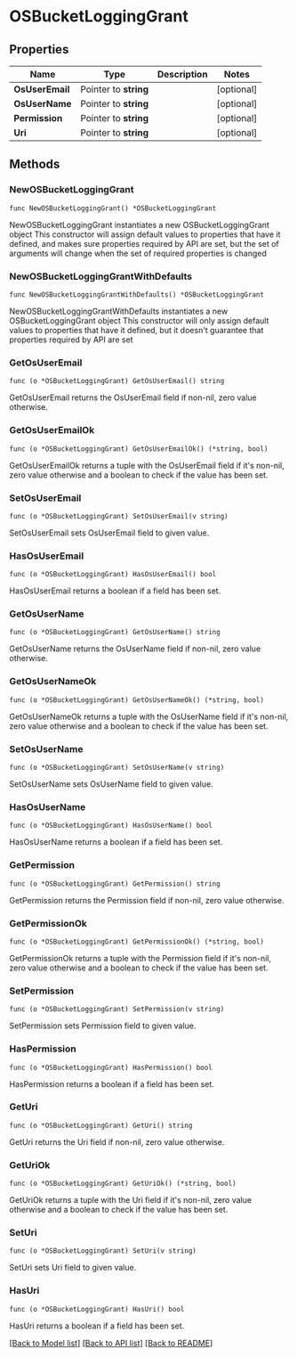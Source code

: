 # OSBucketLoggingGrant

## Properties

Name | Type | Description | Notes
------------ | ------------- | ------------- | -------------
**OsUserEmail** | Pointer to **string** |  | [optional] 
**OsUserName** | Pointer to **string** |  | [optional] 
**Permission** | Pointer to **string** |  | [optional] 
**Uri** | Pointer to **string** |  | [optional] 

## Methods

### NewOSBucketLoggingGrant

`func NewOSBucketLoggingGrant() *OSBucketLoggingGrant`

NewOSBucketLoggingGrant instantiates a new OSBucketLoggingGrant object
This constructor will assign default values to properties that have it defined,
and makes sure properties required by API are set, but the set of arguments
will change when the set of required properties is changed

### NewOSBucketLoggingGrantWithDefaults

`func NewOSBucketLoggingGrantWithDefaults() *OSBucketLoggingGrant`

NewOSBucketLoggingGrantWithDefaults instantiates a new OSBucketLoggingGrant object
This constructor will only assign default values to properties that have it defined,
but it doesn't guarantee that properties required by API are set

### GetOsUserEmail

`func (o *OSBucketLoggingGrant) GetOsUserEmail() string`

GetOsUserEmail returns the OsUserEmail field if non-nil, zero value otherwise.

### GetOsUserEmailOk

`func (o *OSBucketLoggingGrant) GetOsUserEmailOk() (*string, bool)`

GetOsUserEmailOk returns a tuple with the OsUserEmail field if it's non-nil, zero value otherwise
and a boolean to check if the value has been set.

### SetOsUserEmail

`func (o *OSBucketLoggingGrant) SetOsUserEmail(v string)`

SetOsUserEmail sets OsUserEmail field to given value.

### HasOsUserEmail

`func (o *OSBucketLoggingGrant) HasOsUserEmail() bool`

HasOsUserEmail returns a boolean if a field has been set.

### GetOsUserName

`func (o *OSBucketLoggingGrant) GetOsUserName() string`

GetOsUserName returns the OsUserName field if non-nil, zero value otherwise.

### GetOsUserNameOk

`func (o *OSBucketLoggingGrant) GetOsUserNameOk() (*string, bool)`

GetOsUserNameOk returns a tuple with the OsUserName field if it's non-nil, zero value otherwise
and a boolean to check if the value has been set.

### SetOsUserName

`func (o *OSBucketLoggingGrant) SetOsUserName(v string)`

SetOsUserName sets OsUserName field to given value.

### HasOsUserName

`func (o *OSBucketLoggingGrant) HasOsUserName() bool`

HasOsUserName returns a boolean if a field has been set.

### GetPermission

`func (o *OSBucketLoggingGrant) GetPermission() string`

GetPermission returns the Permission field if non-nil, zero value otherwise.

### GetPermissionOk

`func (o *OSBucketLoggingGrant) GetPermissionOk() (*string, bool)`

GetPermissionOk returns a tuple with the Permission field if it's non-nil, zero value otherwise
and a boolean to check if the value has been set.

### SetPermission

`func (o *OSBucketLoggingGrant) SetPermission(v string)`

SetPermission sets Permission field to given value.

### HasPermission

`func (o *OSBucketLoggingGrant) HasPermission() bool`

HasPermission returns a boolean if a field has been set.

### GetUri

`func (o *OSBucketLoggingGrant) GetUri() string`

GetUri returns the Uri field if non-nil, zero value otherwise.

### GetUriOk

`func (o *OSBucketLoggingGrant) GetUriOk() (*string, bool)`

GetUriOk returns a tuple with the Uri field if it's non-nil, zero value otherwise
and a boolean to check if the value has been set.

### SetUri

`func (o *OSBucketLoggingGrant) SetUri(v string)`

SetUri sets Uri field to given value.

### HasUri

`func (o *OSBucketLoggingGrant) HasUri() bool`

HasUri returns a boolean if a field has been set.


[[Back to Model list]](../README.md#documentation-for-models) [[Back to API list]](../README.md#documentation-for-api-endpoints) [[Back to README]](../README.md)


